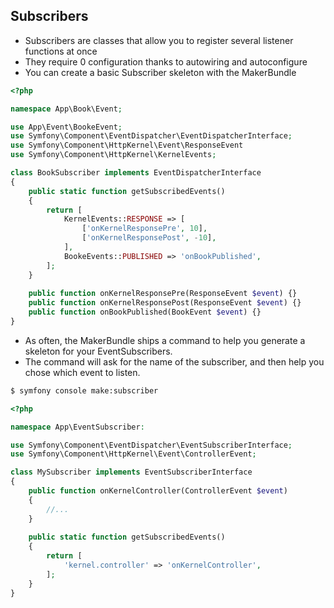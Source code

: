 ## Subscribers

- Subscribers are classes that allow you to register several listener functions at once
- They require 0 configuration thanks to autowiring and autoconfigure
- You can create a basic Subscriber skeleton with the MakerBundle

```php
<?php

namespace App\Book\Event;

use App\Event\BookeEvent;
use Symfony\Component\EventDispatcher\EventDispatcherInterface;
use Symfony\Component\HttpKernel\Event\ResponseEvent
use Symfony\Component\HttpKernel\KernelEvents;

class BookSubscriber implements EventDispatcherInterface
{
    public static function getSubscribedEvents()
    {
        return [
            KernelEvents::RESPONSE => [
                ['onKernelResponsePre', 10],
                ['onKernelResponsePost', -10],    
            ],
            BookeEvents::PUBLISHED => 'onBookPublished',  
        ];
    }
    
    public function onKernelResponsePre(ResponseEvent $event) {}
    public function onKernelResponsePost(ResponseEvent $event) {}
    public function onBookPublished(BookEvent $event) {}
}
```

- As often, the MakerBundle ships a command to help you generate a skeleton for your EventSubscribers.
- The command will ask for the name of the subscriber, and then help you chose which event to listen.

```bash
$ symfony console make:subscriber
```

```php
<?php

namespace App\EventSubscriber:

use Symfony\Component\EventDispatcher\EventSubscriberInterface;
use Symfony\Component\HttpKernel\Event\ControllerEvent;

class MySubscriber implements EventSubscriberInterface
{
    public function onKernelController(ControllerEvent $event)
    {
        //...
    }
    
    public static function getSubscribedEvents()
    {
        return [
            'kernel.controller' => 'onKernelController',
        ];
    }
}

```